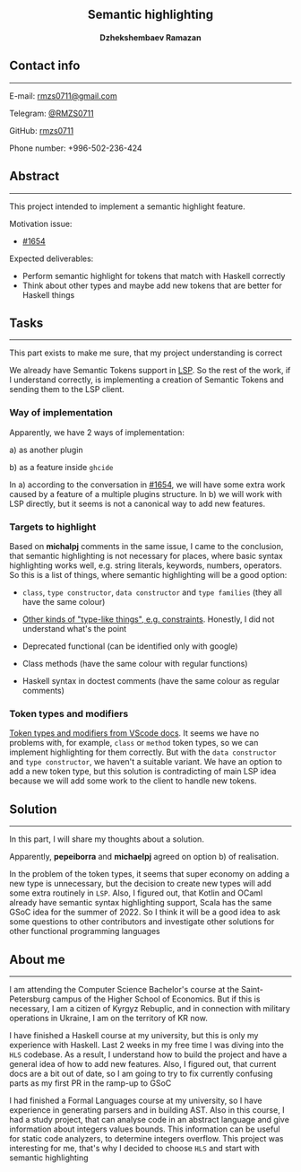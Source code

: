 <h2 style="text-align: center;">Semantic highlighting</h2>

<h4 style="text-align: center;">Dzhekshembaev Ramazan</h4>

## **Contact info** ##

***
E-mail: rmzs0711@gmail.com

Telegram: [@RMZS0711](https://t.me/RMZS0711)

GitHub: [rmzs0711](https://github.com/rmzs0711)

Phone number: +996-502-236-424

## **Abstract** ##

***
This project intended to implement a semantic highlight feature.

Motivation issue:

* [#1654](https://github.com/haskell/haskell-language-server/issues/1654)

Expected deliverables:

* Perform semantic highlight for tokens that match with Haskell correctly
* Think about other types and maybe add new tokens that are better for Haskell things

## **Tasks** ##

***
This part exists to make me sure, that my project understanding is correct

We already have Semantic Tokens support in [LSP](https://github.com/haskell/lsp/pull/314). So the rest of the work, if I understand correctly, is implementing a creation of Semantic Tokens and sending them to the LSP client.

### **Way of implementation** ###

Apparently, we have 2 ways of implementation:

a) as another plugin

b) as a feature inside `ghcide`

In a) according to the conversation in [#1654](https://github.com/haskell/haskell-language-server/issues/1654), we will have some extra work caused by a feature of a multiple plugins structure. In b) we will work with LSP directly, but it seems is not a canonical way to add new features.

### **Targets to highlight** ###

Based on **michalpj** comments in the same issue, I came to the conclusion, that semantic highlighting is not necessary for places, where basic syntax highlighting works well, e.g. string literals, keywords, numbers, operators. So this is a list of things, where semantic highlighting will be a good option:

* `class`, `type constructor`, `data constructor` and `type families` (they all have the same colour)

* [Other kinds of "type-like things", e.g. constraints](https://github.com/haskell/haskell-language-server/issues/1654#issue-849356185).  Honestly, I did not understand what's the point

* Deprecated functional (can be identified only with google)

* Class methods (have the same colour with regular functions)

* Haskell syntax in doctest comments (have the same colour as regular comments)

### **Token types and modifiers** ###

[Token types and modifiers from VScode docs](https://code.visualstudio.com/api/language-extensions/semantic-highlight-guide#standard-token-types-and-modifiers). It seems we have no problems with, for example, `class` or `method` token types, so we can implement highlighting for them correctly. But with the `data constructor` and `type constructor`, we haven't a suitable variant. We have an option to add a new token type, but this solution is contradicting of main LSP idea because we will add some work to the client to handle new tokens.

## **Solution** ##

***
In this part, I will share my thoughts about a solution.

Apparently, **pepeiborra** and **michaelpj** agreed on option b) of realisation.

In the problem of the token types, it seems that super economy on adding a new type is unnecessary, but the decision to create new types will add some extra routinely in `LSP`. Also, I figured out, that Kotlin and OCaml already have semantic syntax highlighting support, Scala has the same GSoC idea for the summer of 2022. So I think it will be a good idea to ask some questions to other contributors and investigate other solutions for other functional programming languages

## **About me** ##

***
I am attending the Computer Science Bachelor's course at the Saint-Petersburg campus of the Higher School of Economics. But if this is necessary, I am a citizen of Kyrgyz Rebuplic, and in connection with military operations in Ukraine, I am on the territory of KR now.

I have finished a Haskell course at my university, but this is only my experience with Haskell. Last 2 weeks in my free time I was diving into the `HLS` codebase. As a result, I understand how to build the project and have a general idea of how to add new features. Also, I figured out, that current docs are a bit out of date, so I am going to try to fix currently confusing parts as my first PR in the ramp-up to GSoC

I had finished a Formal Languages course at my university, so I have experience in generating parsers and in building AST. Also in this course, I had a study project, that can analyse code in an abstract language and give information about integers values bounds. This information can be useful for static code analyzers, to determine integers overflow. This project was interesting for me, that's why I decided to choose `HLS` and start with semantic highlighting
